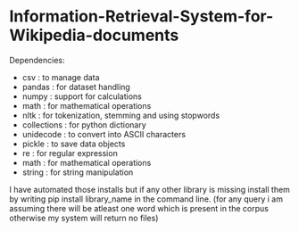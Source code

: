 # Information-Retrieval-System-for-Wikipedia-documents

Dependencies:

- csv	:  to manage data
- pandas : for dataset handling
- numpy : support for calculations
- math :  for mathematical operations
- nltk : for tokenization, stemming and using stopwords
- collections : for python dictionary
- unidecode : to convert into ASCII characters
- pickle : to save data objects
- re : for regular expression
- math : for mathematical operations
- string : for string manipulation


I have automated those installs but if any other library is missing install them by writing pip install library_name in the command line.
(for any query i am assuming there will be atleast one word which is present in the corpus otherwise my system will return no files)
